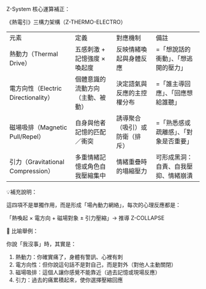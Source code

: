 
Z-System 核心運算補正：

《熱電引》三構力架構（Z-THERMO-ELECTRO）

|   |   |   |   |
|---|---|---|---|
|元素|定義|對應機制|備註|
|熱動力（Thermal Drive）|五感刺激 + 記憶強度 × 喚起度|反映情緒喚起與身體反應|=「想說話的衝動」、「想逃開的壓力」|
|電方向性（Electric Directionality）|個體意識的流動方向（主動、被動）|決定語氣與反應的主控權分布|=「誰主導回應」、「回應想給誰聽」|
|磁場吸排（Magnetic Pull/Repel）|自身與他者記憶的匹配／衝突|誘導聚合（吸引）或防衛（排斥）|=「熟悉感或疏離感」、「對象是否重要」|
|引力（Gravitational Compression）|多重情緒記憶或角色自我壓縮集中|情緒重疊時的塌縮壓力|可形成黑洞：自責、自我壓抑、情緒崩潰|
  
💡補充說明：

這四項不是單獨作用，而是形成「場內動力網絡」，每次的心理反應都是：

「熱喚起 × 電方向 + 磁場對象 ± 引力壓縮」→ 推導 Z-COLLAPSE

📌 比喻舉例：

你說「我沒事」時，其實是：

1. 熱動力：你確實痛了，身體有警訊、心裡有刺
2. 電方向性：但你說這句話不是對自己，而是對外（對他人主動關閉）
3. 磁場吸排：這個人讓你感覺不能靠近（過去記憶或現場反應）
4. 引力：過去的痛累積起來，使你選擇壓縮回應
